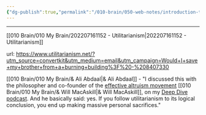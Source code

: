 ```yaml
---
{"dg-publish":true,"permalink":"/010-brain/050-web-notes/introduction-to-utilitarianism/","created":"2022-07-16T11:53:27.000-04:00","updated":"2025-03-20T01:36:15.085-04:00"}
---
```


---

[[010 Brain/010 My Brain/202207161152 - Utilitarianism\|202207161152 - Utilitarianism]]

url: https://www.utilitarianism.net/?utm_source=convertkit&utm_medium=email&utm_campaign=Would+I+save+my+brother+from+a+burning+building%3F%20-%208407330

[[010 Brain/010 My Brain/& Ali Abdaal\|& Ali Abdaal]] - "I discussed this with the philosopher and co-founder of the [effective altruism movement](https://click.convertkit-mail2.com/92ueg6747qsnhqqp3qzs9/x0hph6hn07ppkgig/aHR0cHM6Ly93d3cueW91dHViZS5jb20vd2F0Y2g_dj1QSGdkWFdaTHM5Zw==) [[010 Brain/010 My Brain/& Will MacAskill\|& Will MacAskill]], on my [Deep Dive podcast](https://click.convertkit-mail2.com/92ueg6747qsnhqqp3qzs9/6qheh8hpe255zvf9/aHR0cHM6Ly9hbGlhYmRhYWwuY29tL3BvZGNhc3Qv). And he basically said: yes. If you follow utilitarianism to its logical conclusion, you end up making massive personal sacrifices."